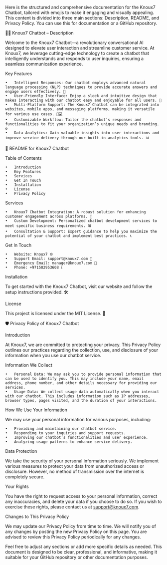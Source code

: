 Here is the structured and comprehensive documentation for the Knoux7 Chatbot, tailored with emojis to make it engaging and visually appealing. This content is divided into three main sections: Description, README, and Privacy Policy. You can use this for documentation or a GitHub repository.

🤖✨ Knoux7 Chatbot – Description

Welcome to the Knoux7 Chatbot—a revolutionary conversational AI designed to elevate user interaction and streamline customer service. At Knoux7, we leverage cutting-edge technology to create a chatbot that intelligently understands and responds to user inquiries, ensuring a seamless communication experience.

Key Features

	•	Intelligent Responses: Our chatbot employs advanced natural language processing (NLP) techniques to provide accurate answers and engage users effectively. 🧠
	•	User-Friendly Interface: Enjoy a sleek and intuitive design that makes interacting with our chatbot easy and enjoyable for all users. 🎨
	•	Multi-Platform Support: The Knoux7 Chatbot can be integrated into websites, mobile apps, and messaging platforms, making it versatile for various use cases. 📱💻
	•	Customizable Workflow: Tailor the chatbot’s responses and functionalities to fit your organization’s unique needs and branding. ⚙️
	•	Data Analytics: Gain valuable insights into user interactions and improve service delivery through our built-in analytics tools. 📊

📄 README for Knoux7 Chatbot

Table of Contents

	•	Introduction
	•	Key Features
	•	Services
	•	Get In Touch
	•	Installation
	•	License
	•	Privacy Policy

Services

	•	Knoux7 Chatbot Integration: A robust solution for enhancing customer engagement across platforms. 🔗
	•	Custom Development: Personalized chatbot development services to meet specific business requirements. 🛠️
	•	Consultation & Support: Expert guidance to help you maximize the potential of your chatbot and implement best practices. 📞

Get In Touch

	•	Website: Knoux7 🌐
	•	Support Email: support@knoux7.com 📧
	•	Emergency Email: manager@knoux7.com 🚨
	•	Phone: +971502953608 📞

Installation

To get started with the Knoux7 Chatbot, visit our website and follow the setup instructions provided. 🛠️

License

This project is licensed under the MIT License. 📜

🛡️ Privacy Policy of Knoux7 Chatbot

Introduction

At Knoux7, we are committed to protecting your privacy. This Privacy Policy outlines our practices regarding the collection, use, and disclosure of your information when you use our chatbot service.

Information We Collect

	•	Personal Data: We may ask you to provide personal information that can be used to identify you. This may include your name, email address, phone number, and other details necessary for providing our services.
	•	Usage Data: We collect usage data automatically when you interact with our chatbot. This includes information such as IP addresses, browser types, pages visited, and the duration of your interactions.

How We Use Your Information

We may use your personal information for various purposes, including:

	•	Providing and maintaining our chatbot service.
	•	Responding to your inquiries and support requests.
	•	Improving our chatbot’s functionalities and user experience.
	•	Analyzing usage patterns to enhance service delivery.

Data Protection

We take the security of your personal information seriously. We implement various measures to protect your data from unauthorized access or disclosure. However, no method of transmission over the internet is completely secure.

Your Rights

You have the right to request access to your personal information, correct any inaccuracies, and delete your data if you choose to do so. If you wish to exercise these rights, please contact us at support@knoux7.com.

Changes to This Privacy Policy

We may update our Privacy Policy from time to time. We will notify you of any changes by posting the new Privacy Policy on this page. You are advised to review this Privacy Policy periodically for any changes.

Feel free to adjust any sections or add more specific details as needed. This document is designed to be clear, professional, and informative, making it suitable for your GitHub repository or other documentation purposes.